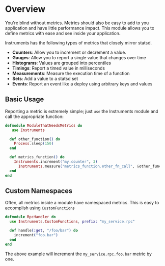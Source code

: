 # Overview

You're blind without metrics. Metrics should also be easy to add to you application
and have little performance impact. This module allows you to define metrics
with ease and see inside your application.

Instruments has the following types of metrics that closely mirror statsd.

  * **Counters**: Allow you to increment or decrement a value.
  * **Gauges**: Allow you to report a single value that changes over time
  * **Histograms**: Values are grouped into percentiles
  * **Timings**: Report a timed value in milliseconds
  * **Measurements**: Measure the execution time of a function
  * **Sets**: Add a value to a statsd set
  * **Events**: Report an event like a deploy using arbitrary keys and values
  

## Basic Usage

Reporting a metric is extremely simple; just `use` the Instruments module and call the
appropriate function:

```elixir
defmodule ModuleThatNeedsMetrics do
   use Instruments

  def other_function() do
    Process.sleep(150)
  end

  def metrics_function() do
    Instruments.increment("my.counter", 3)
	  Instruments.measure("metrics_function.other_fn_call", &other_function/0)
  end
end
```

## Custom Namespaces
Often, all metrics inside a module have namespaced metrics. This is easy to accomplish
using `CustomFunctions`

```elixir
defmodule RpcHandler do
  use Instruments.CustomFunctions, prefix: "my_service.rpc"

  def handle(:get, "/foo/bar") do
    increment("foo.bar")
  end
end
```

The above example will increment the `my_service.rpc.foo.bar` metric by one.


